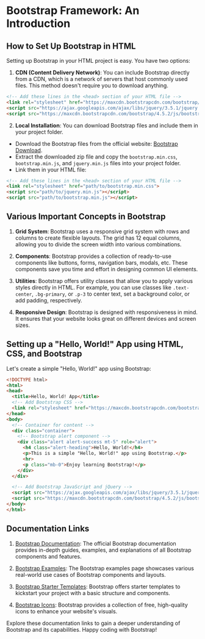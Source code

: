 # Bootstrap Framework: An Introduction

## How to Set Up Bootstrap in HTML

Setting up Bootstrap in your HTML project is easy. You have two options:

1. **CDN (Content Delivery Network)**: You can include Bootstrap directly from a CDN, which is a network of servers that host commonly used files. This method doesn't require you to download anything.

```html
<!-- Add these lines in the <head> section of your HTML file -->
<link rel="stylesheet" href="https://maxcdn.bootstrapcdn.com/bootstrap/4.5.2/css/bootstrap.min.css">
<script src="https://ajax.googleapis.com/ajax/libs/jquery/3.5.1/jquery.min.js"></script>
<script src="https://maxcdn.bootstrapcdn.com/bootstrap/4.5.2/js/bootstrap.min.js"></script>
```

2. **Local Installation**: You can download Bootstrap files and include them in your project folder.

- Download the Bootstrap files from the official website: [Bootstrap Download](https://getbootstrap.com/docs/5.1/getting-started/download/).
- Extract the downloaded zip file and copy the `bootstrap.min.css`, `bootstrap.min.js`, and `jquery.min.js` files into your project folder.
- Link them in your HTML file:

```html
<!-- Add these lines in the <head> section of your HTML file -->
<link rel="stylesheet" href="path/to/bootstrap.min.css">
<script src="path/to/jquery.min.js"></script>
<script src="path/to/bootstrap.min.js"></script>
```

## Various Important Concepts in Bootstrap

1. **Grid System**: Bootstrap uses a responsive grid system with rows and columns to create flexible layouts. The grid has 12 equal columns, allowing you to divide the screen width into various combinations.

2. **Components**: Bootstrap provides a collection of ready-to-use components like buttons, forms, navigation bars, modals, etc. These components save you time and effort in designing common UI elements.

3. **Utilities**: Bootstrap offers utility classes that allow you to apply various styles directly in HTML. For example, you can use classes like `.text-center`, `.bg-primary`, or `.p-3` to center text, set a background color, or add padding, respectively.

4. **Responsive Design**: Bootstrap is designed with responsiveness in mind. It ensures that your website looks great on different devices and screen sizes.

## Setting up a "Hello, World!" App using HTML, CSS, and Bootstrap

Let's create a simple "Hello, World!" app using Bootstrap:

```html
<!DOCTYPE html>
<html>
<head>
  <title>Hello, World! App</title>
  <!-- Add Bootstrap CSS -->
  <link rel="stylesheet" href="https://maxcdn.bootstrapcdn.com/bootstrap/4.5.2/css/bootstrap.min.css">
</head>
<body>
  <!-- Container for content -->
  <div class="container">
    <!-- Bootstrap alert component -->
    <div class="alert alert-success mt-5" role="alert">
      <h4 class="alert-heading">Hello, World!</h4>
      <p>This is a simple "Hello, World!" app using Bootstrap.</p>
      <hr>
      <p class="mb-0">Enjoy learning Bootstrap!</p>
    </div>
  </div>

  <!-- Add Bootstrap JavaScript and jQuery -->
  <script src="https://ajax.googleapis.com/ajax/libs/jquery/3.5.1/jquery.min.js"></script>
  <script src="https://maxcdn.bootstrapcdn.com/bootstrap/4.5.2/js/bootstrap.min.js"></script>
</body>
</html>
```

## Documentation Links

1. [Bootstrap Documentation](https://getbootstrap.com/docs/5.1/getting-started/introduction/): The official Bootstrap documentation provides in-depth guides, examples, and explanations of all Bootstrap components and features.

2. [Bootstrap Examples](https://getbootstrap.com/docs/5.1/examples/): The Bootstrap examples page showcases various real-world use cases of Bootstrap components and layouts.

3. [Bootstrap Starter Templates](https://getbootstrap.com/docs/5.1/examples/starter-template/): Bootstrap offers starter templates to kickstart your project with a basic structure and components.

4. [Bootstrap Icons](https://icons.getbootstrap.com/): Bootstrap provides a collection of free, high-quality icons to enhance your website's visuals.

Explore these documentation links to gain a deeper understanding of Bootstrap and its capabilities. Happy coding with Bootstrap!